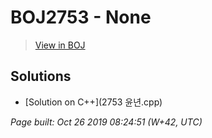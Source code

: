 # BOJ2753 - None

> [View in BOJ](https://www.acmicpc.net/problem/2753)

## Solutions
- [Solution on C++](2753 윤년.cpp)


_Page built: Oct 26 2019 08:24:51 (W+42, UTC)_
